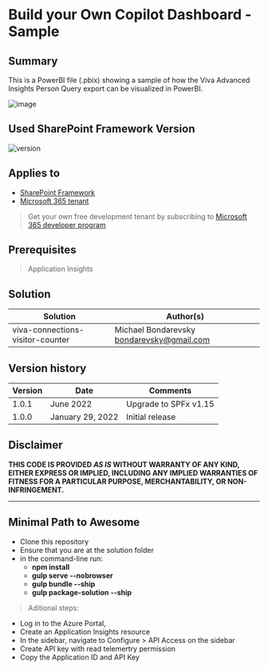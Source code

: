 # Build your Own Copilot Dashboard - Sample

## Summary

This is a PowerBI file (.pbix) showing a sample of how the Viva Advanced Insights Person Query export can be visualized in PowerBI. 

![image](https://user-images.githubusercontent.com/11201670/177055668-e3ebfc7a-a3ce-4276-936a-2e1494ede764.png)


## Used SharePoint Framework Version

![version](https://img.shields.io/badge/version-1.15-green.svg)

## Applies to

- [SharePoint Framework](https://aka.ms/spfx)
- [Microsoft 365 tenant](https://docs.microsoft.com/en-us/sharepoint/dev/spfx/set-up-your-developer-tenant)

> Get your own free development tenant by subscribing to [Microsoft 365 developer program](http://aka.ms/o365devprogram)

## Prerequisites

> Application Insights

## Solution

| Solution    | Author(s)                                               |
| ----------- | ------------------------------------------------------- |
| viva-connections-visitor-counter | Michael Bondarevsky bondarevsky@gmail.com |

## Version history

| Version | Date             | Comments        |
| ------- | ---------------- | --------------- |
| 1.0.1     | June 2022   | Upgrade to SPFx v1.15  |
| 1.0.0     | January 29, 2022 | Initial release |

## Disclaimer

**THIS CODE IS PROVIDED _AS IS_ WITHOUT WARRANTY OF ANY KIND, EITHER EXPRESS OR IMPLIED, INCLUDING ANY IMPLIED WARRANTIES OF FITNESS FOR A PARTICULAR PURPOSE, MERCHANTABILITY, OR NON-INFRINGEMENT.**

---

## Minimal Path to Awesome

- Clone this repository
- Ensure that you are at the solution folder
- in the command-line run:
  - **npm install**
  - **gulp serve --nobrowser**
  - **gulp bundle --ship**
  - **gulp package-solution --ship**

> Aditional steps:
  - Log in to the Azure Portal, 
  - Create an Application Insights resource
  - In the sidebar, navigate to Configure > API Access on the sidebar 
  - Create API key with read telemertry permission
  - Copy the Application ID and API Key

